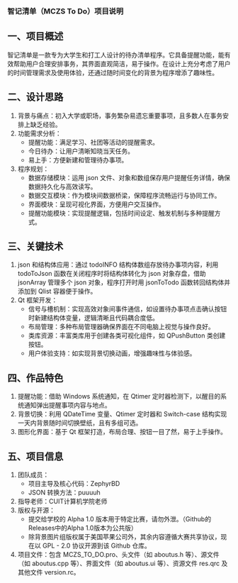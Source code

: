 ### 智记清单（MCZS To Do）项目说明
## 一、项目概述
智记清单是一款专为大学生和打工人设计的待办清单程序。它具备提醒功能，能有效帮助用户合理安排事务，其界面直观简洁，易于操作。在设计上充分考虑了用户的时间管理需求及使用体验，还通过随时间变化的背景为程序增添了趣味性。
## 二、设计思路
1. 背景与痛点：初入大学或职场，事务繁杂易遗忘重要事项，且多数人在事务安排上缺乏经验。
2. 功能需求分析：
    - 提醒功能：满足学习、社团等活动的提醒需求。
    - 今日待办：让用户清晰知晓当天任务。
    - 易上手：方便新建和管理待办事项。
3. 程序规划：
    - 数据存储模块：运用 json 文件、对象和数组保存用户提醒任务详情，确保数据持久化与高效读写。
    - 数据交互模块：作为模块间数据桥梁，保障程序流畅运行与协同工作。
    - 界面模块：呈现可视化界面，方便用户交互操作。
    - 提醒功能模块：实现提醒逻辑，包括时间设定、触发机制与多种提醒方式。
## 三、关键技术
1. json 和结构体应用：通过 todoINFO 结构体数组存放待办事项内容，利用 todoToJson 函数在关闭程序时将结构体转化为 json 对象存盘，借助 jsonArray 管理多个 json 对象，程序打开时用 jsonToTodo 函数转回结构体并添加到 Qlist 容器便于操作。
2. Qt 框架开发：
    - 信号与槽机制：实现高效对象间事件通信，如设置待办事项点击确认按钮时新建结构体变量，逻辑清晰且代码耦合度低。
    - 布局管理：多种布局管理器确保界面在不同电脑上视觉与操作良好。
    - 类库资源：丰富类库用于创建各类可视化组件，如 QPushButton 类创建按钮。
    - 用户体验支持：如实现背景切换动画，增强趣味性与体验感。
## 四、作品特色
1. 提醒功能：借助 Windows 系统通知，在 Qtimer 定时器检测下，以醒目的系统通知弹出提醒事项内容与地点。
2. 背景切换：利用 QDateTime 变量、Qtimer 定时器和 Switch-case 结构实现一天内背景随时间切换壁纸，且有多组可选。
3. 图形化界面：基于 Qt 框架打造，布局合理、按钮一目了然，易于上手操作。
## 五、项目信息
1. 团队成员：
    - 项目主导及核心代码：ZephyrBD
    - JSON 转换方法：puuuuh
2. 指导老师：CUIT计算机学院老师
3. 版权与开源：
    - 提交给学校的 Alpha 1.0 版本用于特定比赛，请勿外泄。（Github的Releases中的Alpha 1.0版本为公共版）
    - 除背景图片组版权属于美国苹果公司外，其余内容遵循大赛共享协议，现在以 GPL - 2.0 协议开源到该 Github 仓库。
4. 项目文件：包含 MCZS_TO_DO.pro、头文件（如 aboutus.h 等）、源文件（如 aboutus.cpp 等）、界面文件（如 aboutus.ui 等）、资源文件 res.qrc 及其他文件 version.rc。
